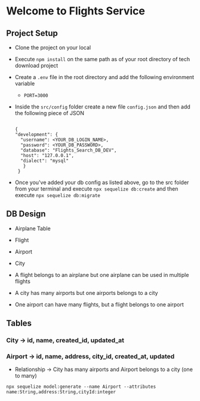# Welcome to Flights Service

## Project Setup

- Clone the project on your local
- Execute `npm install` on the same path as of your root directory of tech download project
- Create a `.env` file in the root directory and add the following environment variable
     - `PORT=3000`
- Inside the `src/config` folder create a new file `config.json` and then add the following piece of JSON
  
  ```
  
  {
  "development": {
    "username": <YOUR_DB_LOGIN_NAME>,
    "password": <YOUR_DB_PASSWORD>,
    "database": "Flights_Search_DB_DEV",
    "host": "127.0.0.1",
    "dialect": "mysql"
     }
   }

  ```
- Once you've added your db config as listed above, go to the src folder from your terminal and execute `npx sequelize db:create` and then execute `npx sequelize db:migrate`
 

## DB Design
  - Airplane Table
  - Flight
  - Airport
  - City
   
  - A flight belongs to an airplane but one airplane can be used in multiple flights
  - A city has many airports but one airports belongs to a city
  - One airport can have many flights, but a flight belongs to one airport
  

  ## Tables

### City -> id, name, created_id, updated_at
### Airport -> id, name, address, city_id, created_at, updated
   - Relationship -> City has many airports and Airport belongs to a city (one to many)

```
npx sequelize model:generate --name Airport --attributes
name:String,address:String,cityId:integer

  